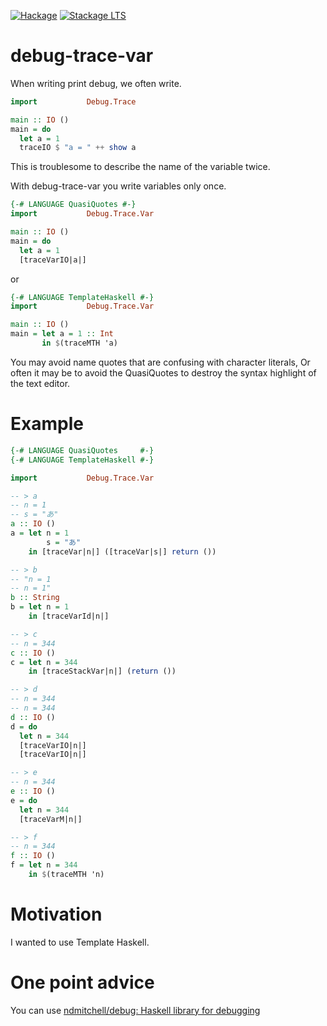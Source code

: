 [![Hackage](https://img.shields.io/hackage/v/debug-trace-var.svg)](https://hackage.haskell.org/package/debug-trace-var)
[![Stackage LTS](http://stackage.org/package/debug-trace-var/badge/lts)](http://stackage.org/lts/package/debug-trace-var)

# debug-trace-var

When writing print debug, we often write.

~~~hs
import           Debug.Trace

main :: IO ()
main = do
  let a = 1
  traceIO $ "a = " ++ show a
~~~

This is troublesome to describe the name of the variable twice.

With debug-trace-var you write variables only once.

~~~hs
{-# LANGUAGE QuasiQuotes #-}
import           Debug.Trace.Var

main :: IO ()
main = do
  let a = 1
  [traceVarIO|a|]
~~~

or

~~~hs
{-# LANGUAGE TemplateHaskell #-}
import           Debug.Trace.Var

main :: IO ()
main = let a = 1 :: Int
       in $(traceMTH 'a)
~~~

You may avoid name quotes that are confusing with character literals,
Or often it may be to avoid the QuasiQuotes to destroy the syntax highlight of the text editor.

# Example

~~~hs
{-# LANGUAGE QuasiQuotes     #-}
{-# LANGUAGE TemplateHaskell #-}

import           Debug.Trace.Var

-- > a
-- n = 1
-- s = "あ"
a :: IO ()
a = let n = 1
        s = "あ"
    in [traceVar|n|] ([traceVar|s|] return ())

-- > b
-- "n = 1
-- n = 1"
b :: String
b = let n = 1
    in [traceVarId|n|]

-- > c
-- n = 344
c :: IO ()
c = let n = 344
    in [traceStackVar|n|] (return ())

-- > d
-- n = 344
-- n = 344
d :: IO ()
d = do
  let n = 344
  [traceVarIO|n|]
  [traceVarIO|n|]

-- > e
-- n = 344
e :: IO ()
e = do
  let n = 344
  [traceVarM|n|]

-- > f
-- n = 344
f :: IO ()
f = let n = 344
    in $(traceMTH 'n)
~~~

# Motivation

I wanted to use Template Haskell.

# One point advice

You can use [ndmitchell/debug: Haskell library for debugging](https://github.com/ndmitchell/debug)
